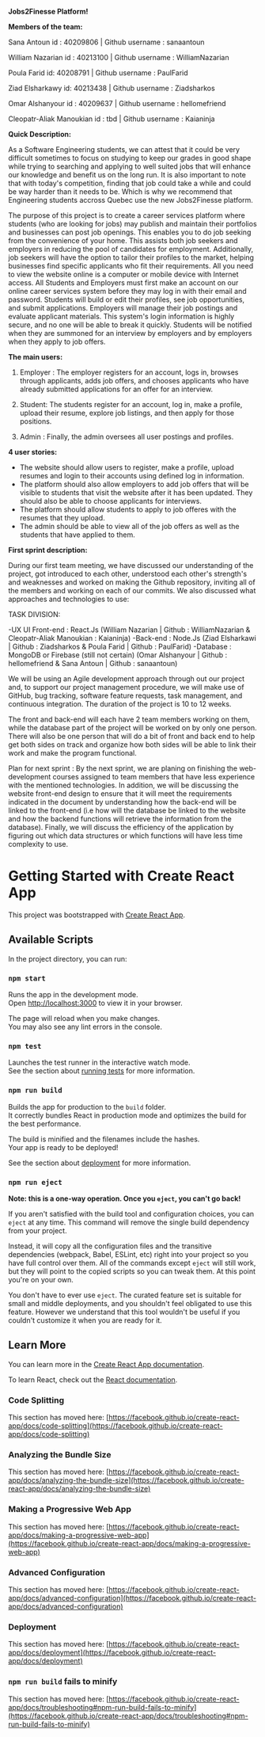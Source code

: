 **Jobs2Finesse Platform!**

**Members of the team:**

Sana Antoun id : 40209806  | Github username : sanaantoun

William Nazarian id : 40213100 | Github username : WilliamNazarian

Poula Farid id: 40208791 | Github username :  PaulFarid

Ziad Elsharkawy  id: 40213438 | Github username : Ziadsharkos

Omar Alshanyour id : 40209637 | Github username : hellomefriend

Cleopatr-Aliak Manoukian id : tbd | Github username : Kaianinja

**Quick Description:** 

As a Software Engineering students, we can attest that it could be very difficult sometimes to focus on studying to keep our grades in good shape while trying to searching and applying to well suited jobs that will enhance our knowledge and benefit us on the long run. It is also important to note that with today's competition, finding that job could take a while and could be way harder than it needs to be. Which is why we recommend that Engineering students accross Quebec use the new Jobs2Finesse platform. 

The purpose of this project is to create a career services platform where students (who are looking for jobs) may publish and maintain their portfolios and businesses can post job openings. This enables you to do job seeking from the convenience of your home. This assists both job seekers and employers in reducing the pool of candidates for employment. Additionally, job seekers will have the option to tailor their profiles to the market, helping businesses find specific applicants who fit their requirements. All you need to view the website online is a computer or mobile device with Internet access. All Students and Employers must first make an account on our online career services system before they may log in with their email and password. Students will build or edit their profiles, see job opportunities, and submit applications. Employers will manage their job postings and evaluate applicant materials. This system's login information is highly secure, and no one will be able to break it quickly. Students will be notified when they are summoned for an interview by employers and by employers when they apply to job offers.

**The main users:**

1. Employer : The employer registers for an account, logs in, browses through applicants, adds job offers, and chooses applicants who have already submitted applications for an offer for an interview.

2. Student: The students register for an account, log in, make a profile, upload their resume, explore job listings, and then apply for those positions.

3. Admin : Finally, the admin oversees all user postings and profiles.

**4 user stories:**

- The website should allow users to register, make a profile, upload resumes and login to their accounts using defined log in information.
- The platform should also allow employers to add job offers that will be visible to students that visit the website after it has been updated. They should also be able to choose applicants for interviews.
- The platform should allow students to apply to job offeres with the resumes that they upload.
- The admin should be able to view all of the job offers as well as the students that have applied to them. 

**First sprint description:**

During our first team meeting, we have discussed our understanding of the project, got introduced to each other, understood each other's strength's and weaknesses and worked on making the Github repository, inviting all of the members and working on each of our commits. We also discussed what approaches and technologies to use:

TASK DIVISION:

-UX UI Front-end : React.Js (William Nazarian | Github : WilliamNazarian & Cleopatr-Aliak Manoukian : Kaianinja) 
-Back-end : Node.Js (Ziad Elsharkawi | Github : Ziadsharkos & Poula Farid | Github : PaulFarid)
-Database : MongoDB or Firebase (still not certain) (Omar Alshanyour | Github : hellomefriend & Sana Antoun | Github : sanaantoun)

We will be using an Agile development approach through out our project and, to support our project management procedure, we will make use of GitHub, bug tracking, software feature requests, task management, and continuous integration. The duration of the project is 10 to 12 weeks.  

The front and back-end will each have 2 team members working on them, while the database part of the project will be worked on by only one person. There will also be one person that will do a bit of front and back end to help get both sides on track and organize how both sides will be able to link their work and make the program functional. 

Plan for next sprint : By the next sprint, we are planing on finishing the web- development courses assigned to team members that have less experience with the mentioned technologies. In addition, we will be discussing  the website front-end design to ensure that it will meet the requirements indicated in the document by understanding how the back-end will be linked to the front-end (i.e how will the database be linked to the website and how the backend functions will retrieve the information from the database). Finally, we will discuss the efficiency of the application by figuring out which data structures or which functions will have less time complexity to use.

# Getting Started with Create React App

This project was bootstrapped with [Create React App](https://github.com/facebook/create-react-app).

## Available Scripts

In the project directory, you can run:

### `npm start`

Runs the app in the development mode.\
Open [http://localhost:3000](http://localhost:3000) to view it in your browser.

The page will reload when you make changes.\
You may also see any lint errors in the console.

### `npm test`

Launches the test runner in the interactive watch mode.\
See the section about [running tests](https://facebook.github.io/create-react-app/docs/running-tests) for more information.

### `npm run build`

Builds the app for production to the `build` folder.\
It correctly bundles React in production mode and optimizes the build for the best performance.

The build is minified and the filenames include the hashes.\
Your app is ready to be deployed!

See the section about [deployment](https://facebook.github.io/create-react-app/docs/deployment) for more information.

### `npm run eject`

**Note: this is a one-way operation. Once you `eject`, you can't go back!**

If you aren't satisfied with the build tool and configuration choices, you can `eject` at any time. This command will remove the single build dependency from your project.

Instead, it will copy all the configuration files and the transitive dependencies (webpack, Babel, ESLint, etc) right into your project so you have full control over them. All of the commands except `eject` will still work, but they will point to the copied scripts so you can tweak them. At this point you're on your own.

You don't have to ever use `eject`. The curated feature set is suitable for small and middle deployments, and you shouldn't feel obligated to use this feature. However we understand that this tool wouldn't be useful if you couldn't customize it when you are ready for it.

## Learn More

You can learn more in the [Create React App documentation](https://facebook.github.io/create-react-app/docs/getting-started).

To learn React, check out the [React documentation](https://reactjs.org/).

### Code Splitting

This section has moved here: [https://facebook.github.io/create-react-app/docs/code-splitting](https://facebook.github.io/create-react-app/docs/code-splitting)

### Analyzing the Bundle Size

This section has moved here: [https://facebook.github.io/create-react-app/docs/analyzing-the-bundle-size](https://facebook.github.io/create-react-app/docs/analyzing-the-bundle-size)

### Making a Progressive Web App

This section has moved here: [https://facebook.github.io/create-react-app/docs/making-a-progressive-web-app](https://facebook.github.io/create-react-app/docs/making-a-progressive-web-app)

### Advanced Configuration

This section has moved here: [https://facebook.github.io/create-react-app/docs/advanced-configuration](https://facebook.github.io/create-react-app/docs/advanced-configuration)

### Deployment

This section has moved here: [https://facebook.github.io/create-react-app/docs/deployment](https://facebook.github.io/create-react-app/docs/deployment)

### `npm run build` fails to minify

This section has moved here: [https://facebook.github.io/create-react-app/docs/troubleshooting#npm-run-build-fails-to-minify](https://facebook.github.io/create-react-app/docs/troubleshooting#npm-run-build-fails-to-minify)
